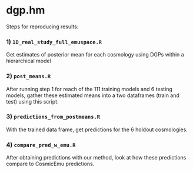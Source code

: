 # dgp.hm

Steps for reproducing results:

### 1) `1D_real_study_full_emuspace.R`

Get estimates of posterior mean for each cosmology using DGPs within a hierarchical model

### 2) `post_means.R`

After running step 1 for reach of the 111 training models and 6 testing models, gather these estimated means into a two dataframes (train and test) using this script.

### 3) `predictions_from_postmeans.R`

With the trained data frame, get predictions for the 6 holdout cosmologies.

### 4) `compare_pred_w_emu.R`

After obtaining predictions with our method, look at how these predictions compare to CosmicEmu predictions.

